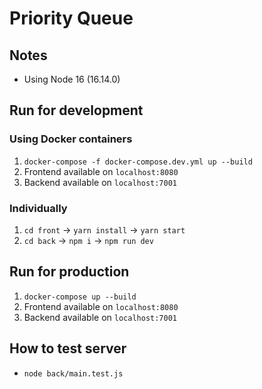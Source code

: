 # Priority Queue

## Notes

- Using Node 16 (16.14.0)

## Run for development

### Using Docker containers

1. `docker-compose -f docker-compose.dev.yml up --build`
2. Frontend available on `localhost:8080`
3. Backend available on `localhost:7001`

### Individually

1. `cd front` -> `yarn install` -> `yarn start`
1. `cd back` -> `npm i` -> `npm run dev`

## Run for production

1. `docker-compose up --build`
2. Frontend available on `localhost:8080`
3. Backend available on `localhost:7001`

## How to test server

- `node back/main.test.js`
